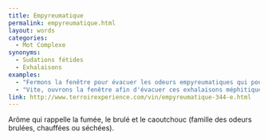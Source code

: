 ```yaml
---
title: Empyreumatique
permalink: empyreumatique.html
layout: words
categories:
  - Mot Complexe
synonyms:
  - Sudations fétides
  - Exhalaisons
examples:
  - "Fermons la fenêtre pour évacuer les odeurs empyreumatiques qui pourraient se dégager d'ici 5 minutes."
  - "Vite, ouvrons la fenêtre afin d'évacuer ces exhalaisons méphitiques et empyreumatiques !"
link: http://www.terroirexperience.com/vin/empyreumatique-344-e.html
---
```


Arôme qui rappelle la fumée, le brulé et le caoutchouc (famille des odeurs brulées, chauffées ou séchées).
